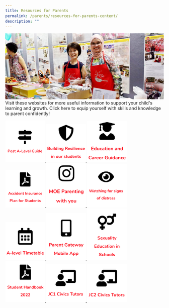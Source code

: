 ```yaml
---
title: Resources for Parents
permalink: /parents/resources-for-parents-content/
description: ""
---
```


![](/images/Resources-for-Parents-2-1024x425.jpg)
Visit these websites for more useful information to support your child's learning and growth. Click here to equip yourself with skills and knowledge to parent confidently!


<a href="https://www.moe.gov.sg/-/media/files/programmes/ecg/12805_brochure-whats-next-a-level.ashx?la=en&hash=F892BCCA6357F7F4A291D95DCB877DF1B09D7AEC">
<img src="/images/Post%20A%20level%20guide.png" style="width:25%">
</a>

<a href="/files/Resilience-Resources_for-parents_final.pdf">
<img src="/images/resilience.png" style="width:25%">
</a>

<a href="/education-and-career-guidance-ecg/">
<img src="/images/ECG.png" style="width:25%">
</a>

<a href="/files/GPA-Product-Fact-Sheet.pdf">
<img src="/images/insurance.png" style="width:25%">
</a>

<a href="https://www.instagram.com/parentingwith.moesg/">
<img src="/images/instagram.png" style="width:25%">
</a>



<a href="/parents/watching-for-distress/">
<img src="/images/signs%20of%20distress.png" style="width:25%">
</a>


<a href="/parents/a-level-timetable/">
<img src="/images/a%20level%20timetable.png" style="width:25%">
</a>

<a href="/parents/parent-gateway-mobile-app/">
<img src="/images/parent%20gateway.png" style="width:25%">
</a>

<a href="/parents/sexuality-education-in-schools/">
<img src="/images/sexuality%20education%201.png" style="width:25%">
</a>

<a href="/parents/parent-gateway-mobile-app/">
<img src="/images/student%20handbook.png" style="width:25%">
</a>

<a href="/about/our-staff/jc-1-civics-tutors/">
<img src="/images/JC1%20Civics%20Tutors.png" style="width:25%">
</a>

<a href="/about/our-staff/jc-2-civics-tutors/">
<img src="/images/JC2%20Civics%20Tutors.png" style="width:25%">
</a>